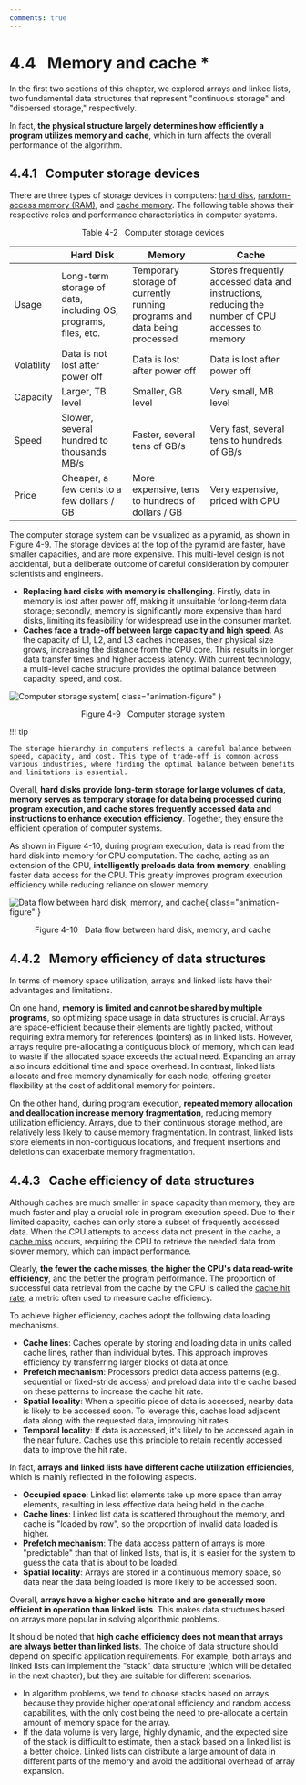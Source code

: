 ```yaml
---
comments: true
---
```


# 4.4 &nbsp; Memory and cache *

In the first two sections of this chapter, we explored arrays and linked lists, two fundamental data structures that represent "continuous storage" and "dispersed storage," respectively.

In fact, **the physical structure largely determines how efficiently a program utilizes memory and cache**, which in turn affects the overall performance of the algorithm.

## 4.4.1 &nbsp; Computer storage devices

There are three types of storage devices in computers: <u>hard disk</u>, <u>random-access memory (RAM)</u>, and <u>cache memory</u>. The following table shows their respective roles and performance characteristics in computer systems.

<p align="center"> Table 4-2 &nbsp; Computer storage devices </p>

<div class="center-table" markdown>

|            | Hard Disk                                                      | Memory                                                                   | Cache                                                                                           |
| ---------- | -------------------------------------------------------------- | ------------------------------------------------------------------------ | ----------------------------------------------------------------------------------------------- |
| Usage      | Long-term storage of data, including OS, programs, files, etc. | Temporary storage of currently running programs and data being processed | Stores frequently accessed data and instructions, reducing the number of CPU accesses to memory |
| Volatility | Data is not lost after power off                               | Data is lost after power off                                             | Data is lost after power off                                                                    |
| Capacity   | Larger, TB level                                               | Smaller, GB level                                                        | Very small, MB level                                                                            |
| Speed      | Slower, several hundred to thousands MB/s                      | Faster, several tens of GB/s                                             | Very fast, several tens to hundreds of GB/s                                                     |
| Price      | Cheaper, a few cents to a few dollars / GB                            | More expensive, tens to hundreds of dollars / GB                            | Very expensive, priced with CPU                                                                 |

</div>

The computer storage system can be visualized as a pyramid, as shown in Figure 4-9. The storage devices at the top of the pyramid are faster, have smaller capacities, and are more expensive. This multi-level design is not accidental, but a deliberate outcome of careful consideration by computer scientists and engineers.

- **Replacing hard disks with memory is challenging**. Firstly, data in memory is lost after power off, making it unsuitable for long-term data storage; secondly, memory is significantly more expensive than hard disks, limiting its feasibility for widespread use in the consumer market.
- **Caches face a trade-off between large capacity and high speed**. As the capacity of L1, L2, and L3 caches increases, their physical size grows, increasing the distance from the CPU core. This results in longer data transfer times and higher access latency. With current technology, a multi-level cache structure provides the optimal balance between capacity, speed, and cost.

![Computer storage system](ram_and_cache.assets/storage_pyramid.png){ class="animation-figure" }

<p align="center"> Figure 4-9 &nbsp; Computer storage system </p>

!!! tip

    The storage hierarchy in computers reflects a careful balance between speed, capacity, and cost. This type of trade-off is common across various industries, where finding the optimal balance between benefits and limitations is essential.

Overall, **hard disks provide long-term storage for large volumes of data, memory serves as temporary storage for data being processed during program execution, and cache stores frequently accessed data and instructions to enhance execution efficiency**. Together, they ensure the efficient operation of computer systems.

As shown in Figure 4-10, during program execution, data is read from the hard disk into memory for CPU computation. The cache, acting as an extension of the CPU, **intelligently preloads data from memory**, enabling faster data access for the CPU. This greatly improves program execution efficiency while reducing reliance on slower memory.

![Data flow between hard disk, memory, and cache](ram_and_cache.assets/computer_storage_devices.png){ class="animation-figure" }

<p align="center"> Figure 4-10 &nbsp; Data flow between hard disk, memory, and cache </p>

## 4.4.2 &nbsp; Memory efficiency of data structures

In terms of memory space utilization, arrays and linked lists have their advantages and limitations.

On one hand, **memory is limited and cannot be shared by multiple programs**, so optimizing space usage in data structures is crucial. Arrays are space-efficient because their elements are tightly packed, without requiring extra memory for references (pointers) as in linked lists. However, arrays require pre-allocating a contiguous block of memory, which can lead to waste if the allocated space exceeds the actual need. Expanding an array also incurs additional time and space overhead. In contrast, linked lists allocate and free memory dynamically for each node, offering greater flexibility at the cost of additional memory for pointers.

On the other hand, during program execution, **repeated memory allocation and deallocation increase memory fragmentation**, reducing memory utilization efficiency. Arrays, due to their continuous storage method, are relatively less likely to cause memory fragmentation. In contrast, linked lists store elements in non-contiguous locations, and frequent insertions and deletions can exacerbate memory fragmentation.

## 4.4.3 &nbsp; Cache efficiency of data structures

Although caches are much smaller in space capacity than memory, they are much faster and play a crucial role in program execution speed. Due to their limited capacity, caches can only store a subset of frequently accessed data. When the CPU attempts to access data not present in the cache, a <u>cache miss</u> occurs, requiring the CPU to retrieve the needed data from slower memory, which can impact performance.

Clearly, **the fewer the cache misses, the higher the CPU's data read-write efficiency**, and the better the program performance. The proportion of successful data retrieval from the cache by the CPU is called the <u>cache hit rate</u>, a metric often used to measure cache efficiency.

To achieve higher efficiency, caches adopt the following data loading mechanisms.

- **Cache lines**: Caches operate by storing and loading data in units called cache lines, rather than individual bytes. This approach improves efficiency by transferring larger blocks of data at once.
- **Prefetch mechanism**: Processors predict data access patterns (e.g., sequential or fixed-stride access) and preload data into the cache based on these patterns to increase the cache hit rate.
- **Spatial locality**: When a specific piece of data is accessed, nearby data is likely to be accessed soon. To leverage this, caches load adjacent data along with the requested data, improving hit rates.
- **Temporal locality**: If data is accessed, it's likely to be accessed again in the near future. Caches use this principle to retain recently accessed data to improve the hit rate.

In fact, **arrays and linked lists have different cache utilization efficiencies**, which is mainly reflected in the following aspects.

- **Occupied space**: Linked list elements take up more space than array elements, resulting in less effective data being held in the cache.
- **Cache lines**: Linked list data is scattered throughout the memory, and cache is "loaded by row", so the proportion of invalid data loaded is higher.
- **Prefetch mechanism**: The data access pattern of arrays is more "predictable" than that of linked lists, that is, it is easier for the system to guess the data that is about to be loaded.
- **Spatial locality**: Arrays are stored in a continuous memory space, so data near the data being loaded is more likely to be accessed soon.

Overall, **arrays have a higher cache hit rate and are generally more efficient in operation than linked lists**. This makes data structures based on arrays more popular in solving algorithmic problems.

It should be noted that **high cache efficiency does not mean that arrays are always better than linked lists**. The choice of data structure should depend on specific application requirements. For example, both arrays and linked lists can implement the "stack" data structure (which will be detailed in the next chapter), but they are suitable for different scenarios.

- In algorithm problems, we tend to choose stacks based on arrays because they provide higher operational efficiency and random access capabilities, with the only cost being the need to pre-allocate a certain amount of memory space for the array.
- If the data volume is very large, highly dynamic, and the expected size of the stack is difficult to estimate, then a stack based on a linked list is a better choice. Linked lists can distribute a large amount of data in different parts of the memory and avoid the additional overhead of array expansion.
